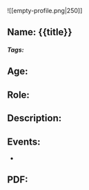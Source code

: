 ![[empty-profile.png|250]]
## Name: {{title}}
##### Tags: 

## Age: 
## Role: 
## Description: 

## Events:
- 
## PDF:
